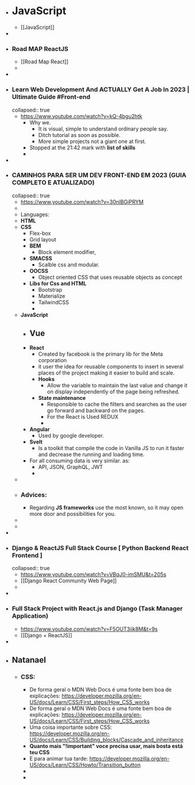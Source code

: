 - # JavaScript
	- [[JavaScript]]
-
- ### **Road MAP ReactJS**
	- [[Road Map React]]
	-
-
- ### Learn Web Development And ACTUALLY Get A Job In 2023 | Ultimate Guide #Front-end
  collapsed:: true
	- https://www.youtube.com/watch?v=kQ-4bgu2htk
		- Why we.
			- It is visual, simple to understand ordinary people say.
			- Ditch tutorial as soon as possible.
			- More simple projects not a giant one at first.
		- Stopped at the 21:42 mark with **list of skills**
		-
-
- ### CAMINHOS PARA SER UM DEV FRONT-END EM 2023 (GUIA COMPLETO E ATUALIZADO)
  collapsed:: true
	- https://www.youtube.com/watch?v=30nlBGjPRYM
	-
	- Languages:
	- **HTML**
	- **CSS**
		- Flex-box
		- Grid layout
		- **BEM**
			- Block element modifier,
		- **SMACSS**
			- Scalble css and modular.
		- **OOCSS**
			- Object oriented CSS that uses reusable objects as concept
		- **Libs for Css and HTML**
			- Bootstrap
			- Materialize
			- TailwindCSS
			-
	- **JavaScript**
		- **Vue**
			-
		- **React**
			- Created by facebook is the primary lib for the Meta corporation
			- it user the idea for reusable components to insert in several places of the project making it easier to build and scale.
			- **Hooks**
				- Allow the variable to maintain the last value and change it on display independently of the page being refreshed.
			- **State maintenance**
				- Responsible to cache the filters and searches as the user go forward and backward on the pages.
				- For the React is Used REDUX
				-
		- **Angular**
			- Used by google developer.
		- **Svelt**
			- Is a toolkit that compile the code in Vanilla JS to run it faster and decrease the running and loading time.
		- For all consuming data is very similar. as:
			- API, JSON, GraphQL, JWT
			-
	-
	- ### **Advices:**
		- Regarding **JS frameworks** use the most known, so it may open more door and possibilities for you.
	-
	-
-
- ### Django & ReactJS Full Stack Course [ Python Backend React Frontend ]
  collapsed:: true
	- https://www.youtube.com/watch?v=VBqJ0-imSMU&t=205s
	- [[Django React Community Web Page]]
	-
-
- ### Full Stack Project with React.js and Django (Task Manager Application)
	- https://www.youtube.com/watch?v=F5OUT3ijk8M&t=9s
	- [[Django + ReactJS]]
-
- ## Natanael
	- ### CSS:
		- De forma geral o MDN Web Docs é uma fonte bem boa de explicações: https://developer.mozilla.org/en-US/docs/Learn/CSS/First_steps/How_CSS_works
		- De forma geral o MDN Web Docs é uma fonte bem boa de explicações: https://developer.mozilla.org/en-US/docs/Learn/CSS/First_steps/How_CSS_works
		- Uma coisa importante sobre CSS: https://developer.mozilla.org/en-US/docs/Learn/CSS/Building_blocks/Cascade_and_inheritance
		- **Quanto mais "!important" voce precisa usar, mais bosta está teu CSS**
		- E para animar tua tarde: https://developer.mozilla.org/en-US/docs/Learn/CSS/Howto/Transition_button
		-
		-